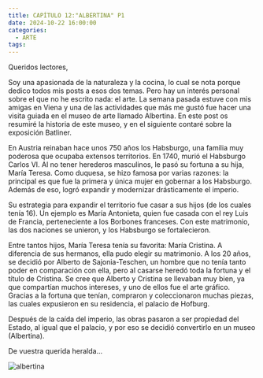 ```yaml
---
title: CAPÍTULO 12:"ALBERTINA" P1
date: 2024-10-22 16:00:00
categories: 
  - ARTE
tags:
---
```



Queridos lectores,

Soy una apasionada de la naturaleza y la cocina, lo cual se nota porque dedico todos mis posts a esos dos temas. Pero hay un interés personal sobre el que no he escrito nada: el arte. La semana pasada estuve con mis amigas en Viena y una de las actividades que más me gustó fue hacer una visita guiada en el museo de arte llamado Albertina. En este post os resumiré la historia de este museo, y en el siguiente contaré sobre la exposición Batliner.

En Austria reinaban hace unos 750 años los Habsburgo, una familia muy poderosa que ocupaba extensos territorios. En 1740, murió el Habsburgo Carlos VI. Al no tener herederos masculinos, le pasó su fortuna a su hija, María Teresa. Como duquesa, se hizo famosa por varias razones: la principal es que fue la primera y única mujer en gobernar a los Habsburgo. Además de eso, logró expandir y modernizar drásticamente el imperio.

Su estrategia para expandir el territorio fue casar a sus hijos (de los cuales tenía 16). Un ejemplo es María Antonieta, quien fue casada con el rey Luis de Francia, perteneciente a los Borbones franceses. Con este matrimonio, las dos naciones se unieron, y los Habsburgo se fortalecieron.

Entre tantos hijos, María Teresa tenía su favorita: María Cristina. A diferencia de sus hermanos, ella pudo elegir su matrimonio. A los 20 años, se decidió por Alberto de Sajonia-Teschen, un hombre que no tenía tanto poder en comparación con ella, pero al casarse heredó toda la fortuna y el título de Cristina. Se cree que Alberto y Cristina se llevaban muy bien, ya que compartían muchos intereses, y uno de ellos fue el arte gráfico. Gracias a la fortuna que tenían, compraron y coleccionaron muchas piezas, las cuales expusieron en su residencia, el palacio de Hofburg.

Después de la caída del imperio, las obras pasaron a ser propiedad del Estado, al igual que el palacio, y por eso se decidió convertirlo en un museo (Albertina). 

De vuestra querida heralda...


![albertina](/images/albertina.jpg)